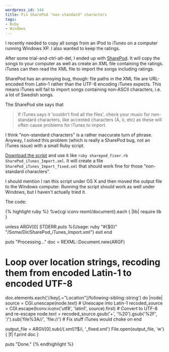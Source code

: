 ```yaml
--- 
wordpress_id: 144
title: Fix SharePod "non-standard" characters
tags: 
- Ruby
- Windows
---
```

I recently needed to copy all songs from an iPod to iTunes on a computer running Windows XP. I also wanted to keep the ratings.

After some trial-and-ctrl-alt-del, I ended up with <a href="http://www.sturm.net.nz/website.php?Section=iPod+Programs&Page=SharePod">SharePod</a>. It will copy the songs to your computer as well as create an XML file containing the ratings. iTunes can then read the XML file to import the songs including ratings.

SharePod has an annoying bug, though: file paths in the XML file are URL-encoded from Latin-1 rather than the UTF-8 encoding iTunes expects. This means iTunes will fail to import songs containing non-ASCII characters, i.e. a lot of Swedish songs.

The SharePod site says that
<blockquote>
If iTunes says it 'couldn't find all the files', check your music for non-standard characters, like accented characters (Á, ö, etc) as these will often cause problems for iTunes to import. 
</blockquote>
I think "non-standard characters" is a rather inaccurate turn of phrase. Anyway, I solved this problem (which is really a SharePod bug, not an iTunes issue) with a small Ruby script.

<!--more-->

<a href="http://henrik.nyh.se/uploads/sharepod_fixer.rb">Download the script</a> and use it like <code>ruby sharepod_fixer.rb SharePod_iTunes_Import.xml</code>. It will create a file <code>SharePod_iTunes_Import_fixed.xml</code> that should work fine for those "non-standard characters".

I should mention I ran this script under OS X and then moved the output file to the Windows computer. Running the script should work as well under Windows, but I haven't actually tried it.

The code:

{% highlight ruby %}
%w{cgi iconv rexml/document}.each { |lib| require lib }

unless ARGV[0]
    STDERR.puts %{Usage: ruby "#{$0}" "/Some/Dir/SharePod_iTunes_Import.xml"}
    exit
end

puts "Processing..."
doc = REXML::Document.new(ARGF)

# Loop over location strings, recoding them from encoded Latin-1 to encoded UTF-8
doc.elements.each('//key[.="Location"]/following-sibling::string') do |node|
    source = CGI.unescape(node.text)  # Unescape into Latin-1
    recoded_source = CGI.escape(Iconv.iconv('utf8', 'latin1', source).first)  # Convert to UTF-8 and re-escape
    node.text = recoded_source.gsub('+', '%20').gsub('%2F', '/').sub('file%3A//', 'file://')  # Fix stuff iTunes would choke on
end

output_file = ARGV[0].sub(/(\.xml)?$/i, '_fixed.xml')
File.open(output_file, 'w') { |f| f.print doc }

puts "Done."
{% endhighlight %}

